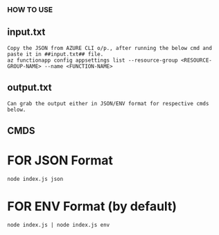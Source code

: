 ### HOW TO USE

## input.txt
    Copy the JSON from AZURE CLI o/p., after running the below cmd and paste it in ##input.txt## file.
    az functionapp config appsettings list --resource-group <RESOURCE-GROUP-NAME> --name <FUNCTION-NAME>

## output.txt
    Can grab the output either in JSON/ENV format for respective cmds below.

## CMDS
 # FOR JSON Format
    node index.js json
 # FOR ENV Format (by default)
    node index.js | node index.js env
